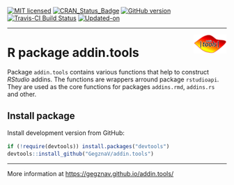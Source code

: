 
<!-- 

TO DO: 

1. Write function to check if there is a space before and after the selection
(for %>% and similar operators

-->

<!-- README.md is generated from README.Rmd. Please edit that file -->

[![MIT
licensed](https://img.shields.io/badge/license-MIT-blue.svg)](https://opensource.org/licenses/MIT)
[![CRAN\_Status\_Badge](http://www.r-pkg.org/badges/version/addin.tools)](https://cran.r-project.org/package=addin.tools)
[![GitHub
version](https://img.shields.io/badge/GitHub-0.0.5-brightgreen.svg)](https://github.com/GegznaV/addin.tools)
[![Travis-CI Build
Status](https://travis-ci.org/GegznaV/addin.tools.svg?branch=master)](https://travis-ci.org/GegznaV/addin.tools)
[![Updated-on](https://img.shields.io/badge/Updated%20on-2019--07--28-yellowgreen.svg)](/commits/master)

<!-- [![Rdoc](http://www.rdocumentation.org/badges/version/addin.tools)](http://www.rdocumentation.org/packages/addin.tools) -->

<!--

-->

-----

<!-- <img src="https://gegznav.github.io/addin.tools/logo.png" align="right" width="15%" height="15%"/> -->

<img src="https://raw.githubusercontent.com/GegznaV/addin.tools/master/docs/logo.png" align="right" width="15%" height="15%"/>

# R package **addin.tools**

Package `addin.tools` contains various functions that help to construct
*RStudio* addins. The functions are wrappers arround package
`rstudioapi`. They are used as the core functions for packages
`addins.rmd`, `addins.rs` and other.

## Install package

<!-- Install released version from CRAN: -->

<!-- ```{r Install package from CRAN, eval=FALSE} -->

<!-- install.packages("addin.tools") -->

<!-- ``` -->

Install development version from GitHub:

``` r
if (!require(devtools)) install.packages("devtools")
devtools::install_github("GegznaV/addin.tools")
```

-----

More information at <https://gegznav.github.io/addin.tools/>
